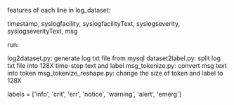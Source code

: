 features of each line in log_dataset:

timestamp, syslogfacility, syslogfacilityText, syslogseverity, syslogseverityText, msg

run:

log2dataset.py:      generate log txt file from mysql
dataset2label.py:    split log txt file into 128X time-step text and label
msg_tokenize.py:     convert msg text into token
msg_tokenize_reshape.py:  change the size of token and label to 128X

labels = ['info', 'crit', 'err', 'notice', 'warning', 'alert', 'emerg']